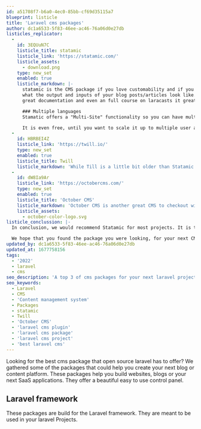 ```yaml
---
id: a51708f7-b6a0-4ec0-85bb-cf69d35115a7
blueprint: listicle
title: 'Laravel cms packages'
author: dc1a6533-5f83-46ee-ac46-76a06d0e27db
listicles_replicator:
  -
    id: 3EQUuN7C
    listicle_title: statamic
    listicle_link: 'https://statamic.com/'
    listicle_assets:
      - download.png
    type: new_set
    enabled: true
    listicle_markdown: |-
      statamic is the CMS package if you love customability and if you want to have full control over 
      what the output and inputs of your blog posts/articles look like. It is perfect for that and with its 
      great documentation and even an full course on laracasts it great package that you should check out. 

      ### Multiple languages
      Stamatic offers a "Multi-Site" functionality so you can have multiple languages. This even works on the subdomains.

      It is even free, until you want to scale it up to multiple user accounts / more features you will have to pay a price + a subscription after a year.
  -
    id: HBRBEI4Z
    listicle_link: 'https://twill.io/'
    type: new_set
    enabled: true
    listicle_title: Twill
    listicle_markdown: 'While Till is a little bit older than Statamic it has not gained as quite a following. It is still worth considering though. Its documentation is a great place to start. With it upcoming version 3 in beta as of writing (2022) the future of Twill seems to be bright!'
  -
    id: dW8Ia9Ar
    listicle_link: 'https://octobercms.com/'
    type: new_set
    enabled: true
    listicle_title: 'October CMS'
    listicle_markdown: 'October CMS is another great CMS to checkout with Laravel at its core, the CMS offers great documentation and an extensive Plugin & Themes support. These plugins allow you to leverage the community to get started faster.'
    listicle_assets:
      - october-color-logo.svg
listicle_conclussion: |-
  In conclusion, we would recommend Statamic for most projects. It is the most active one of the packages discussed on this page and it offers an insane amount of flexibility. 

  We hope that you found the package you were looking, for your next CMS project. Good luck!
updated_by: dc1a6533-5f83-46ee-ac46-76a06d0e27db
updated_at: 1677758156
tags:
  - '2022'
  - laravel
  - cms
seo_description: 'A top 3 of cms packages for your next laravel project, from free to paid.'
seo_keywords:
  - Laravel
  - CMS
  - 'Content management system'
  - Packages
  - statamic
  - Twill
  - 'October CMS'
  - 'laravel cms plugin'
  - 'laravel cms package'
  - 'laravel cms project'
  - 'best laravel cms'
---
```

Looking for the best cms package that open source laravel has to offer? 
We gathered some of the packages that could help you create your next blog or content platform.
These packages help you build websites, blogs or your next SaaS applications. They offer a beautiful easy to use control panel.

## Laravel framework
These packages are build for the Laravel framework. They are meant to be used in your laravel Projects.